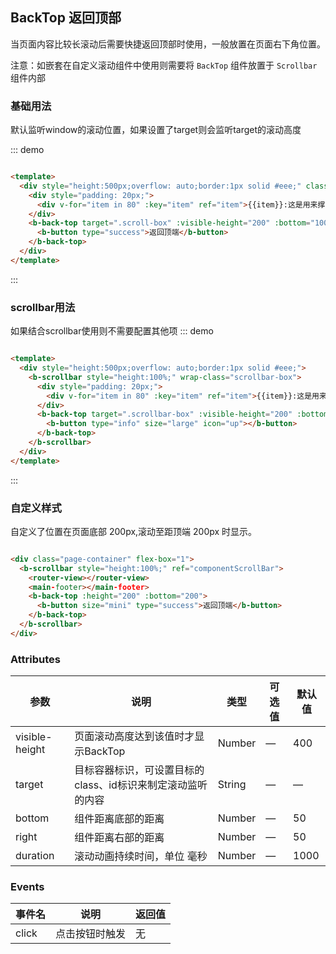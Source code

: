 ## BackTop 返回顶部

当页面内容比较长滚动后需要快捷返回顶部时使用，一般放置在页面右下角位置。

注意：如嵌套在自定义滚动组件中使用则需要将 `BackTop` 组件放置于 `Scrollbar` 组件内部

### 基础用法

默认监听window的滚动位置，如果设置了target则会监听target的滚动高度

::: demo

```html

<template>
  <div style="height:500px;overflow: auto;border:1px solid #eee;" class="scroll-box">
    <div style="padding: 20px;">
      <div v-for="item in 80" :key="item" ref="item">{{item}}:这是用来撑开内容的行...</div>
    </div>
    <b-back-top target=".scroll-box" :visible-height="200" :bottom="100">
      <b-button type="success">返回顶端</b-button>
    </b-back-top>
  </div>
</template>
```

:::

### scrollbar用法

如果结合scrollbar使用则不需要配置其他项
::: demo

```html

<template>
  <div style="height:500px;overflow: auto;border:1px solid #eee;">
    <b-scrollbar style="height:100%;" wrap-class="scrollbar-box">
      <div style="padding: 20px;">
        <div v-for="item in 80" :key="item" ref="item">{{item}}:这是用来撑开内容的行...</div>
      </div>
      <b-back-top target=".scrollbar-box" :visible-height="200" :bottom="100">
        <b-button type="info" size="large" icon="up"></b-button>
      </b-back-top>
    </b-scrollbar>
  </div>
</template>
```

:::

### 自定义样式

自定义了位置在页面底部 200px,滚动至距顶端 200px 时显示。

```html

<div class="page-container" flex-box="1">
  <b-scrollbar style="height:100%;" ref="componentScrollBar">
    <router-view></router-view>
    <main-footer></main-footer>
    <b-back-top :height="200" :bottom="200">
      <b-button size="mini" type="success">返回顶端</b-button>
    </b-back-top>
  </b-scrollbar>
</div>
```

### Attributes

| 参数      | 说明    | 类型      | 可选值       | 默认值   |
|---------- |-------- |---------- |-------------  |-------- |
| visible-height    | 页面滚动高度达到该值时才显示BackTop | Number    | — | 400   |
| target    | 目标容器标识，可设置目标的class、id标识来制定滚动监听的内容  | String    | — |  —    |
| bottom    | 组件距离底部的距离  | Number    | — | 50   |
| right    | 组件距离右部的距离  | Number    | — | 50   |
| duration    | 滚动动画持续时间，单位 毫秒  | Number    | — | 1000   |

### Events

| 事件名      | 说明    | 返回值      |
|---------- |-------- |---------- |
| click    | 点击按钮时触发 | 无    |

